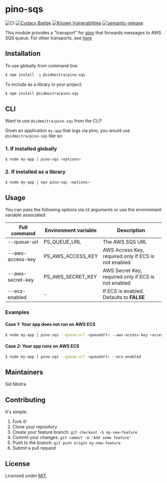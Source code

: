 # pino-sqs

![CI](https://github.com/siddmoitra/pino-sqs/workflows/CI/badge.svg?branch=master)
[![Codacy Badge](https://api.codacy.com/project/badge/Grade/83d93f06219843b8887556bdcfbccb02)](https://app.codacy.com/manual/siddmoitra/pino-sqs?utm_source=github.com&utm_medium=referral&utm_content=siddmoitra/pino-sqs&utm_campaign=Badge_Grade_Dashboard)
[![Known Vulnerabilities](https://snyk.io/test/github/siddmoitra/pino-sqs/badge.svg?targetFile=package.json)](https://snyk.io/test/github/siddmoitra/pino-sqs?targetFile=package.json)
[![semantic-release](https://img.shields.io/badge/%20%20%F0%9F%93%A6%F0%9F%9A%80-semantic--release-e10079.svg)](https://github.com/semantic-release/semantic-release)

This module provides a "transport" for [pino](http://getpino.io/#/) that forwards messages to AWS SQS queue. For other transports, see [here](http://getpino.io/#/docs/transports?id=known-transports)


## Installation

To use globally from command line:

```bash
$ npm install -g @sidmoitra/pino-sqs
```

To include as a library in your project:

```bash
$ npm install @sidmoitra/pino-sqs
```

## CLI

Want to use `@sidmoitra/pino-sqs` from the CLI?

Given an application `my-app` that logs via pino, you would use `@sidmoitra/pino-sqs` like so:

### 1. If installed globally
```bash
$ node my-app | pino-sqs <options>
```

### 2. If installed as a library
```bash
$ node my-app | npx pino-sqs <options>
```


## Usage

You can pass the following options via cli arguments or use the environment variable associated:

| Full command      | Environment variable  | Description                                         |
| ---               | ---                   | ---                                                 |
| --queue-url       | PS_QUEUE_URL          | The AWS SQS URL                                     |
| --aws-access-key  | PS_AWS_ACCESS_KEY     | AWS Access Key, required only if ECS is not enabled |
| --aws-secret-key  | PS_AWS_SECRET_KEY     | AWS Secret Key, required only if ECS is not enabled |
| --ecs-enabled     | -                     | If ECS is enabled. Defaults to **FALSE**            |

### Examples

#### Case 1: Your app does not run on AWS ECS

```bash
$ node my-app | pino-sqs --queue-url <queueUrl> --aws-access-key <access_key> --aws-secret-key <secret_key>
```

#### Case 2: Your app runs on AWS ECS

```bash
$ node my-app | pino-sqs --queue-url <queueUrl> --ecs-enabled
```


## Maintainers

Sid Moitra

## Contributing

It's simple:

1. Fork it!
2. Clone your repository
3. Create your feature branch: `git checkout -b my-new-feature`
4. Commit your changes: `git commit -m 'Add some feature'`
5. Push to the branch: `git push origin my-new-feature`
6. Submit a pull request


## License

Licensed under [MIT](./LICENSE).
